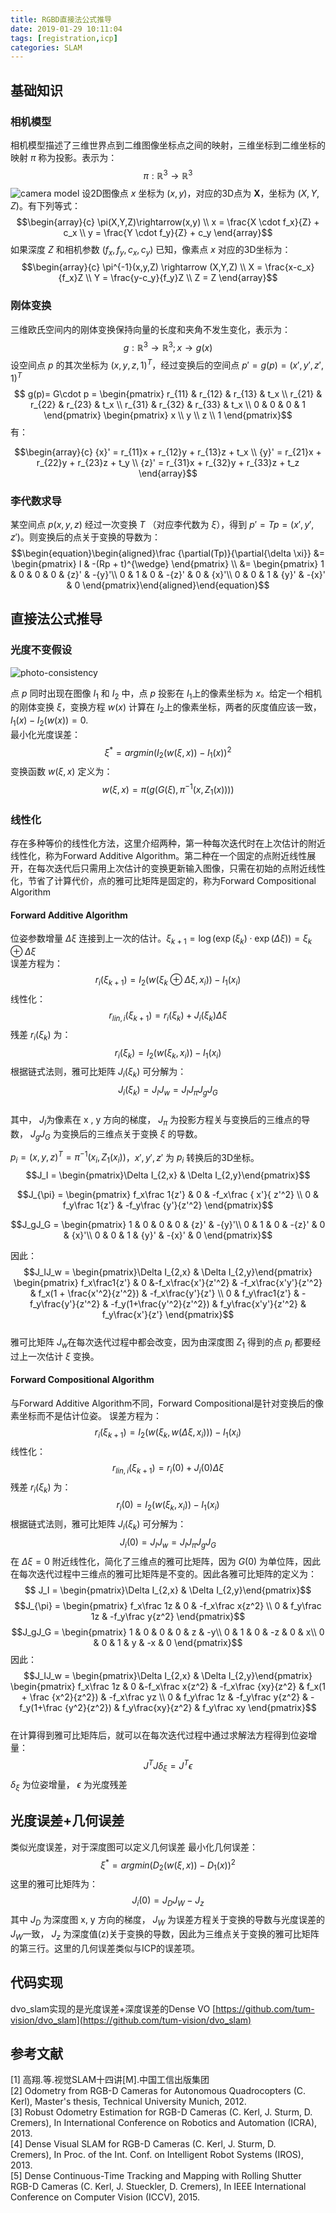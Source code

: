 ```yaml
---
title: RGBD直接法公式推导
date: 2019-01-29 10:11:04
tags: [registration,icp]
categories: SLAM
---
```

## 基础知识
### 相机模型
  相机模型描述了三维世界点到二维图像坐标点之间的映射，三维坐标到二维坐标的映射 $\pi$ 称为投影。表示为：
  $$ \pi : {\mathbb R}^3 \rightarrow {\mathbb R}^3 $$
  ![camera model](dense-vo-approach-overview/camera_model.png)
  设2D图像点 $x$ 坐标为 $(x,y)$，对应的3D点为 ${\mathbf X}$，坐标为 $(X,Y,Z)$。有下列等式：
$$\begin{array}{c}
\pi(X,Y,Z)\rightarrow(x,y) \\
x = \frac{X \cdot f_x}{Z} + c_x \\
y = \frac{Y \cdot f_y}{Z} + c_y
\end{array}$$
  如果深度 $Z$ 和相机参数 $(f_x,f_y,c_x,c_y)$ 已知，像素点 $x$ 对应的3D坐标为：
$$\begin{array}{c}
\pi^{-1}(x,y,Z) \rightarrow (X,Y,Z) \\
X = \frac{x-c_x}{f_x}Z \\
Y = \frac{y-c_y}{f_y}Z \\
Z = Z
\end{array}$$
### 刚体变换
三维欧氏空间内的刚体变换保持向量的长度和夹角不发生变化，表示为：
$$g : {\mathbb R}^3 \rightarrow {\mathbb R}^3;  x \rightarrow g(x)$$
设空间点 $p$ 的其次坐标为 ${(x,y,z,1)}^T$，经过变换后的空间点 ${p}'= g(p) = ({x}',{y}',{z}',1)^T$
$$ g(p)= G\cdot p = \begin{pmatrix}
r_{11} & r_{12} & r_{13} & t_x \\
r_{21} & r_{22} & r_{23} & t_x \\
r_{31} & r_{32} & r_{33} & t_x \\
0 & 0 & 0 & 1 \end{pmatrix} \begin{pmatrix}
x \\ y \\ z \\ 1 \end{pmatrix}$$
有：

$$\begin{array}{c}
{x}' = r_{11}x + r_{12}y + r_{13}z + t_x \\
{y}' = r_{21}x + r_{22}y + r_{23}z + t_y \\
{z}' = r_{31}x + r_{32}y + r_{33}z + t_z
\end{array}$$

### 李代数求导
某空间点 $p(x,y,z)$ 经过一次变换 $T$ （对应李代数为 $\xi$），得到 ${p}' = Tp = ({x}',{y}',{z}')$。则变换后的点关于变换的导数为：
$$\begin{equation}\begin{aligned}\frac {\partial(Tp)}{\partial{\delta \xi}} &= \begin{pmatrix} I & -(Rp + t)^{\wedge} \end{pmatrix}  \\
&= \begin{pmatrix}  1 & 0 & 0 & 0 & {z}' & -{y}'\\
  0 & 1 & 0 & -{z}' & 0 & {x}'\\
  0 & 0 & 1 & {y}' & -{x}' & 0 \end{pmatrix}\end{aligned}\end{equation}$$
## 直接法公式推导
### 光度不变假设
![photo-consistency](dense-vo-approach-overview/photo_consistency.png)

点 $p$ 同时出现在图像 $I_1$ 和 $I_2$ 中，点 $p$ 投影在 $I_1$上的像素坐标为 $x$。给定一个相机的刚体变换 $\xi$，变换方程 $w(x)$ 计算在 $I_2$上的像素坐标，两者的灰度值应该一致，$I_1(x) - I_2(w(x)) = 0$.   
最小化光度误差：
$$\xi^* = arg min(I_2(w(\xi,x)) - I_1(x))^2$$
变换函数 $w(\xi,x)$ 定义为：
$$w(\xi,x) = \pi(g(G(\xi),\pi^{-1}(x,Z_1(x))))$$

### 线性化
存在多种等价的线性化方法，这里介绍两种，第一种每次迭代时在上次估计的附近线性化，称为Forward Additive Algorithm。第二种在一个固定的点附近线性展开，在每次迭代后只需用上次估计的变换更新输入图像，只需在初始的点附近线性化，节省了计算代价，点的雅可比矩阵是固定的，称为Forward Compositional Algorithm

#### Forward Additive Algorithm
  位姿参数增量 $\Delta \xi$ 连接到上一次的估计。$\xi_{k+1} = \log(\exp(\xi_k) \cdot \exp(\Delta\xi)) = \xi_k\oplus \Delta\xi$   
  误差方程为：
  $$r_i(\xi_{k+1}) = I_2(w(\xi_k\oplus \Delta\xi,x_i)) - I_1(x_i)$$
  线性化：
  $$r_{lin,i}(\xi_{k+1}) = r_i(\xi_k) + J_i(\xi_k)\Delta\xi$$
  残差 $r_i(\xi_k)$ 为：
  $$r_i(\xi_k) = I_2(w(\xi_k,x_i)) - I_1(x_i)$$
  根据链式法则，雅可比矩阵 $J_i(\xi_k)$ 可分解为：
  $$J_i(\xi_k) = J_IJ_w = J_IJ_{\pi}J_gJ_G$$   
  其中， $J_I$为像素在 x , y 方向的梯度， $J_{\pi}$ 为投影方程关与变换后的三维点的导数， $J_gJ_G$ 为变换后的三维点关于变换 $\xi$ 的导数。

  $p_i = (x,y,z)^T=\pi^{-1}(x_i,Z_1(x_i))$，${x}',{y}',{z}'$ 为 $p_i$ 转换后的3D坐标。
  $$J_I = \begin{pmatrix}\Delta I_{2,x} & \Delta I_{2,y}\end{pmatrix}$$

  $$J_{\pi} = \begin{pmatrix}
  f_x\frac 1{z'} & 0 & -f_x\frac { x'}{ z'^2} \\
  0 & f_y\frac 1{z'} & -f_y\frac {y'}{z'^2} \end{pmatrix}$$

  $$J_gJ_G = \begin{pmatrix}
  1 & 0 & 0 & 0 & {z}' & -{y}'\\
  0 & 1 & 0 & -{z}' & 0 & {x}'\\
  0 & 0 & 1 & {y}' & -{x}' & 0 \end{pmatrix}$$

  因此：
  $$J_IJ_w = \begin{pmatrix}\Delta I_{2,x} & \Delta I_{2,y}\end{pmatrix} \begin{pmatrix}
  f_x\frac1{z'} & 0 &-f_x\frac{x'}{z'^2} & -f_x\frac{x'y'}{z'^2} & f_x(1 + \frac{x'^2}{z'^2}) & -f_x\frac{y'}{z'} \\
  0 & f_y\frac1{z'} & -f_y\frac{y'}{z'^2} & -f_y(1+\frac{y'^2}{z'^2}) & f_y\frac{x'y'}{z'^2} & f_y\frac{x'}{z'}
   \end{pmatrix}$$   
雅可比矩阵 $J_w$在每次迭代过程中都会改变，因为由深度图 $Z_1$ 得到的点 $p_i$ 都要经过上一次估计 $\xi$ 变换。
#### Forward Compositional Algorithm
与Forward Additive Algorithm不同，Forward Compositional是针对变换后的像素坐标而不是估计位姿。
误差方程为：
$$r_i(\xi_{k+1}) = I_2(w(\xi_k,w(\Delta\xi,x_i))) - I_1(x_i)$$
线性化：
$$r_{lin,i}(\xi_{k+1}) = r_i(0) + J_i(0)\Delta\xi$$
残差 $r_i(\xi_k)$ 为：
$$r_i(0) = I_2(w(\xi_k,x_i)) - I_1(x_i)$$
根据链式法则，雅可比矩阵 $J_i(\xi_k)$ 可分解为：
$$J_i(0) = J_IJ_w = J_IJ_{\pi}J_gJ_G$$
在 $\Delta\xi = 0$ 附近线性化，简化了三维点的雅可比矩阵，因为 $G(0)$ 为单位阵，因此在每次迭代过程中三维点的雅可比矩阵是不变的。因此各雅可比矩阵的定义为：
$$ J_I = \begin{pmatrix}\Delta I_{2,x} & \Delta I_{2,y}\end{pmatrix}$$
$$J_{\pi} = \begin{pmatrix}
f_x\frac 1z & 0 & -f_x\frac x{z^2} \\
0 & f_y\frac 1z & -f_y\frac y{z^2} \end{pmatrix}$$
$$J_gJ_G = \begin{pmatrix}
1 & 0 & 0 & 0 & z & -y\\
0 & 1 & 0 & -z & 0 & x\\
0 & 0 & 1 & y & -x & 0 \end{pmatrix}$$
因此：
$$J_IJ_w = \begin{pmatrix}\Delta I_{2,x} & \Delta I_{2,y}\end{pmatrix} \begin{pmatrix}
f_x\frac 1z & 0 &-f_x\frac x{z^2} & -f_x\frac {xy}{z^2} & f_x(1 + \frac {x^2}{z^2}) & -f_x\frac yz \\
0 & f_y\frac 1z & -f_y\frac y{z^2} & -f_y(1+\frac {y^2}{z^2}) & f_y\frac{xy}{z^2}  & f_y\frac xy
 \end{pmatrix}$$   
 在计算得到雅可比矩阵后，就可以在每次迭代过程中通过求解法方程得到位姿增量：
 $$ J^TJ\delta_{\xi}=J^T\epsilon$$
 $\delta_{\xi}$ 为位姿增量， $\epsilon$ 为光度残差
 ## 光度误差+几何误差
 类似光度误差，对于深度图可以定义几何误差
 最小化几何误差：
 $$\xi^* = arg min(D_2(w(\xi,x)) - D_1(x))^2$$
这里的雅可比矩阵为：
$$J_i(0) = J_DJ_W - J_z$$
其中 $J_D$ 为深度图 x, y 方向的梯度， $J_W$ 为误差方程关于变换的导数与光度误差的 $J_W$一致， $J_z$ 为深度值(z)关于变换的导数，因此为三维点关于变换的雅可比矩阵的第三行。这里的几何误差类似与ICP的误差项。
## 代码实现
dvo_slam实现的是光度误差+深度误差的Dense VO
[https://github.com/tum-vision/dvo_slam](https://github.com/tum-vision/dvo_slam)
## 参考文献
[1] 高翔.等.视觉SLAM十四讲[M].中国工信出版集团      
[2] Odometry from RGB-D Cameras for Autonomous Quadrocopters (C. Kerl), Master's thesis, Technical University Munich, 2012.   
[3] Robust Odometry Estimation for RGB-D Cameras (C. Kerl, J. Sturm, D. Cremers), In International Conference on Robotics and Automation (ICRA), 2013.   
[4] Dense Visual SLAM for RGB-D Cameras (C. Kerl, J. Sturm, D. Cremers), In Proc. of the Int. Conf. on Intelligent Robot Systems (IROS), 2013.   
[5] Dense Continuous-Time Tracking and Mapping with Rolling Shutter RGB-D Cameras (C. Kerl, J. Stueckler, D. Cremers), In IEEE International Conference on Computer Vision (ICCV), 2015.
